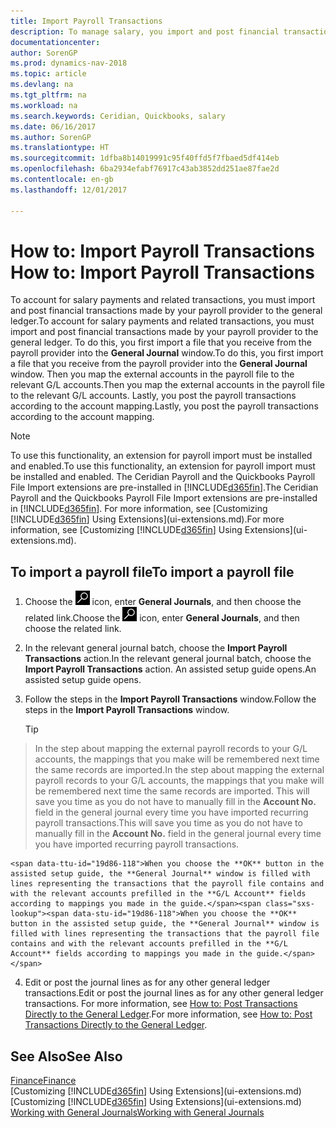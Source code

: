 ```yaml
---
title: Import Payroll Transactions
description: To manage salary, you import and post financial transactions from your payroll provider to the general ledger, using a payroll extension such as Ceridian or Quickbooks.
documentationcenter: 
author: SorenGP
ms.prod: dynamics-nav-2018
ms.topic: article
ms.devlang: na
ms.tgt_pltfrm: na
ms.workload: na
ms.search.keywords: Ceridian, Quickbooks, salary
ms.date: 06/16/2017
ms.author: SorenGP
ms.translationtype: HT
ms.sourcegitcommit: 1dfba8b14019991c95f40ffd5f7fbaed5df414eb
ms.openlocfilehash: 6ba2934efabf76917c43ab3852dd251ae87fae2d
ms.contentlocale: en-gb
ms.lasthandoff: 12/01/2017

---
```

# <a name="how-to-import-payroll-transactions"></a><span data-ttu-id="19d86-103">How to: Import Payroll Transactions </span><span class="sxs-lookup"><span data-stu-id="19d86-103">How to: Import Payroll Transactions</span></span>
<span data-ttu-id="19d86-104">To account for salary payments and related transactions, you must import and post financial transactions made by your payroll provider to the general ledger.</span><span class="sxs-lookup"><span data-stu-id="19d86-104">To account for salary payments and related transactions, you must import and post financial transactions made by your payroll provider to the general ledger.</span></span> <span data-ttu-id="19d86-105">To do this, you first import a file that you receive from the payroll provider into the **General Journal** window.</span><span class="sxs-lookup"><span data-stu-id="19d86-105">To do this, you first import a file that you receive from the payroll provider into the **General Journal** window.</span></span> <span data-ttu-id="19d86-106">Then you map the external accounts in the payroll file to the relevant G/L accounts.</span><span class="sxs-lookup"><span data-stu-id="19d86-106">Then you map the external accounts in the payroll file to the relevant G/L accounts.</span></span> <span data-ttu-id="19d86-107">Lastly, you post the payroll transactions according to the account mapping.</span><span class="sxs-lookup"><span data-stu-id="19d86-107">Lastly, you post the payroll transactions according to the account mapping.</span></span>

> [!NOTE]  
>   <span data-ttu-id="19d86-108">To use this functionality, an extension for payroll import must be installed and enabled.</span><span class="sxs-lookup"><span data-stu-id="19d86-108">To use this functionality, an extension for payroll import must be installed and enabled.</span></span> <span data-ttu-id="19d86-109">The Ceridian Payroll and the Quickbooks Payroll File Import extensions are pre-installed in [!INCLUDE[d365fin](includes/d365fin_md.md)].</span><span class="sxs-lookup"><span data-stu-id="19d86-109">The Ceridian Payroll and the Quickbooks Payroll File Import extensions are pre-installed in [!INCLUDE[d365fin](includes/d365fin_md.md)].</span></span> <span data-ttu-id="19d86-110">For more information, see [Customizing [!INCLUDE[d365fin](includes/d365fin_md.md)] Using Extensions](ui-extensions.md).</span><span class="sxs-lookup"><span data-stu-id="19d86-110">For more information, see [Customizing [!INCLUDE[d365fin](includes/d365fin_md.md)] Using Extensions](ui-extensions.md).</span></span>

## <a name="to-import-a-payroll-file"></a><span data-ttu-id="19d86-111">To import a payroll file</span><span class="sxs-lookup"><span data-stu-id="19d86-111">To import a payroll file</span></span>
1. <span data-ttu-id="19d86-112">Choose the ![Search for Page or Report](media/ui-search/search_small.png "Search for Page or Report icon") icon, enter **General Journals**, and then choose the related link.</span><span class="sxs-lookup"><span data-stu-id="19d86-112">Choose the ![Search for Page or Report](media/ui-search/search_small.png "Search for Page or Report icon") icon, enter **General Journals**, and then choose the related link.</span></span>
2. <span data-ttu-id="19d86-113">In the relevant general journal batch, choose the **Import Payroll Transactions** action.</span><span class="sxs-lookup"><span data-stu-id="19d86-113">In the relevant general journal batch, choose the **Import Payroll Transactions** action.</span></span> <span data-ttu-id="19d86-114">An assisted setup guide opens.</span><span class="sxs-lookup"><span data-stu-id="19d86-114">An assisted setup guide opens.</span></span>
3. <span data-ttu-id="19d86-115">Follow the steps in the **Import Payroll Transactions** window.</span><span class="sxs-lookup"><span data-stu-id="19d86-115">Follow the steps in the **Import Payroll Transactions** window.</span></span>

    > [!TIP]  
>   <span data-ttu-id="19d86-116">In the step about mapping the external payroll records to your G/L accounts, the mappings that you make will be remembered next time the same records are imported.</span><span class="sxs-lookup"><span data-stu-id="19d86-116">In the step about mapping the external payroll records to your G/L accounts, the mappings that you make will be remembered next time the same records are imported.</span></span> <span data-ttu-id="19d86-117">This will save you time as you do not have to manually fill in the **Account No.** field in the general journal every time you have imported recurring payroll transactions.</span><span class="sxs-lookup"><span data-stu-id="19d86-117">This will save you time as you do not have to manually fill in the **Account No.** field in the general journal every time you have imported recurring payroll transactions.</span></span>   

    <span data-ttu-id="19d86-118">When you choose the **OK** button in the assisted setup guide, the **General Journal** window is filled with lines representing the transactions that the payroll file contains and with the relevant accounts prefilled in the **G/L Account** fields according to mappings you made in the guide.</span><span class="sxs-lookup"><span data-stu-id="19d86-118">When you choose the **OK** button in the assisted setup guide, the **General Journal** window is filled with lines representing the transactions that the payroll file contains and with the relevant accounts prefilled in the **G/L Account** fields according to mappings you made in the guide.</span></span>
4. <span data-ttu-id="19d86-119">Edit or post the journal lines as for any other general ledger transactions.</span><span class="sxs-lookup"><span data-stu-id="19d86-119">Edit or post the journal lines as for any other general ledger transactions.</span></span> <span data-ttu-id="19d86-120">For more information, see [How to: Post Transactions Directly to the General Ledger](finance-how-post-transactions-directly.md).</span><span class="sxs-lookup"><span data-stu-id="19d86-120">For more information, see [How to: Post Transactions Directly to the General Ledger](finance-how-post-transactions-directly.md).</span></span>   

## <a name="see-also"></a><span data-ttu-id="19d86-121">See Also</span><span class="sxs-lookup"><span data-stu-id="19d86-121">See Also</span></span>
[<span data-ttu-id="19d86-122">Finance</span><span class="sxs-lookup"><span data-stu-id="19d86-122">Finance</span></span>](finance.md)  
<span data-ttu-id="19d86-123">[Customizing [!INCLUDE[d365fin](includes/d365fin_md.md)] Using Extensions](ui-extensions.md)</span><span class="sxs-lookup"><span data-stu-id="19d86-123">[Customizing [!INCLUDE[d365fin](includes/d365fin_md.md)] Using Extensions](ui-extensions.md)</span></span>  
[<span data-ttu-id="19d86-124">Working with General Journals</span><span class="sxs-lookup"><span data-stu-id="19d86-124">Working with General Journals</span></span>](ui-work-general-journals.md)  

